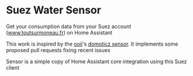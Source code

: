 
Suez Water Sensor
=======
Get your consumption data from your Suez account (www.toutsurmoneau.fr) on Home Assistant

This work is inspired by the [ooii](https://github.com/ooii)'s [domoticz sensor](https://github.com/ooii/pySuez).
It implements some proposed pull requests fixing recent issues

Sensor is a simple copy of Home Assistant core integration using this Suez client
